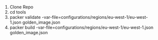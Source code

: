 1. Clone Repo 
2. cd tools 
3. packer validate -var-file=configurations/regions/eu-west-1/eu-west-1.json golden_image.json
4. packer build    -var-file=configurations/regions/eu-west-1/eu-west-1.json golden_image.json


